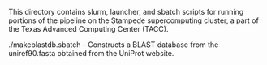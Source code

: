 This directory contains slurm, launcher, and sbatch scripts for running portions of the pipeline on the Stampede supercomputing cluster, a part of the Texas Advanced Computing Center (TACC).

./makeblastdb.sbatch - Constructs a BLAST database from the uniref90.fasta obtained from the UniProt website.
